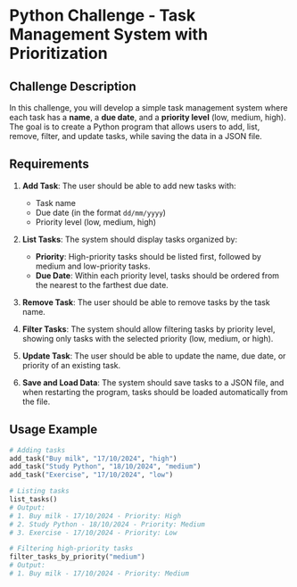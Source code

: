 # Python Challenge - Task Management System with Prioritization

## Challenge Description

In this challenge, you will develop a simple task management system where each task has a **name**, a **due date**, and a **priority level** (low, medium, high). The goal is to create a Python program that allows users to add, list, remove, filter, and update tasks, while saving the data in a JSON file.

## Requirements

1. **Add Task**: The user should be able to add new tasks with:
   - Task name
   - Due date (in the format `dd/mm/yyyy`)
   - Priority level (low, medium, high)
   
2. **List Tasks**: The system should display tasks organized by:
   - **Priority**: High-priority tasks should be listed first, followed by medium and low-priority tasks.
   - **Due Date**: Within each priority level, tasks should be ordered from the nearest to the farthest due date.

3. **Remove Task**: The user should be able to remove tasks by the task name.

4. **Filter Tasks**: The system should allow filtering tasks by priority level, showing only tasks with the selected priority (low, medium, or high).

5. **Update Task**: The user should be able to update the name, due date, or priority of an existing task.

6. **Save and Load Data**: The system should save tasks to a JSON file, and when restarting the program, tasks should be loaded automatically from the file.

## Usage Example

```python
# Adding tasks
add_task("Buy milk", "17/10/2024", "high")
add_task("Study Python", "18/10/2024", "medium")
add_task("Exercise", "17/10/2024", "low")

# Listing tasks
list_tasks()
# Output:
# 1. Buy milk - 17/10/2024 - Priority: High
# 2. Study Python - 18/10/2024 - Priority: Medium
# 3. Exercise - 17/10/2024 - Priority: Low

# Filtering high-priority tasks
filter_tasks_by_priority("medium")
# Output:
# 1. Buy milk - 17/10/2024 - Priority: Medium
